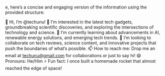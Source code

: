 e, here’s a concise and engaging version of the information using the provided structure:

👋 Hi, I’m @techunu!
👀 I’m interested in the latest tech gadgets, groundbreaking scientific discoveries, and exploring the intersections of technology and science.
🌱 I’m currently learning about advancements in AI, renewable energy solutions, and emerging tech trends.
💞️ I’m looking to collaborate on tech reviews, science content, and innovative projects that push the boundaries of what’s possible.
📫 How to reach me: Drop me an email at techunu@gmail.com for collaborations or just to say hi!
😄 Pronouns: He/Him
⚡ Fun fact: I once built a homemade rocket that almost reached the edge of space!


<!---
techunu/techunu is a ✨ special ✨ repository because its `README.md` (this file) appears on your GitHub profile.
You can click the Preview link to take a look at your changes.
--->
